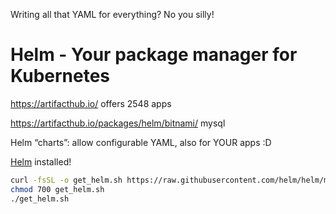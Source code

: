 Writing all that YAML for everything? No you silly!

# Helm - Your package manager for Kubernetes

https://artifacthub.io/ offers 2548 apps

https://artifacthub.io/packages/helm/bitnami/
mysql

Helm “charts”: allow configurable YAML, also for
YOUR apps :D

[Helm](https://helm.sh/docs/intro/quickstart/) installed!

```bash
curl -fsSL -o get_helm.sh https://raw.githubusercontent.com/helm/helm/main/scripts/get-helm-3
chmod 700 get_helm.sh
./get_helm.sh
```
